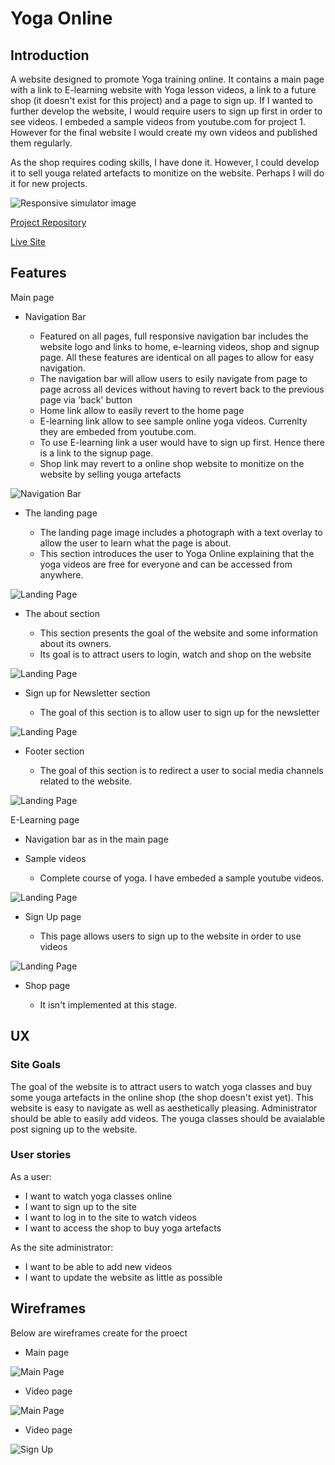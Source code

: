 # Yoga Online 

## Introduction

A website designed to promote Yoga training online. It contains a main page with a link to E-learning website with Yoga lesson videos, a link to a future shop 
(it doesn't exist for this project) and a page to sign up. If I wanted to further develop the website, I would require users to sign up first in order to see
videos. I embeded a sample videos from youtube.com for project 1. However for the final website I would create my own videos and published them regularly.

As the shop requires coding skills, I have done it. However, I could develop it to sell youga related artefacts to monitize on the website. Perhaps I will do it
for new projects.

![Responsive simulator image]()

[Project Repository](https://github.com/ssmerd/online-yoga)

[Live Site]()


## Features

Main page

* Navigation Bar

    * Featured on all pages, full responsive navigation bar includes the website logo and links to home, e-learning videos, shop and signup page. 
    All these features are identical on all pages to allow for easy navigation.
    * The navigation bar will allow users to esily navigate from page to page across all devices without having to revert back to the previous page via 'back' button
    * Home link allow to easily revert to the home page
    * E-learning link allow to see sample online yoga videos. Currenlty they are embeded from youtube.com.
    * To use E-learning link a user would have to sign up first. Hence there is a link to the signup page.
    * Shop link may revert to a online shop website to monitize on the website by selling youga artefacts



![Navigation Bar](assets/images/readme/Screenshot%202023-03-14%20at%2015.21.05.png)

* The landing page

    * The landing page image includes a photograph with a text overlay to allow the user to learn what the page is about.
    * This section introduces the user to Yoga Online explaining that the yoga videos are free for everyone and can be accessed from anywhere.


![Landing Page](assets/images/readme/Screenshot%202023-03-14%20at%2015.30.05.png)


* The about section

    * This section presents the goal of the website and some information about its owners.
    * Its goal is to attract users to login, watch and shop on the website



![Landing Page](assets/images/readme/Screenshot%202023-03-14%20at%2015.46.53.png)


* Sign up for Newsletter section

    * The goal of this section is to allow user to sign up for the newsletter

![Landing Page](assets/images/readme/Screenshot%202023-03-14%20at%2015.55.18.png)

* Footer section

    * The goal of this section is to redirect a user to social media channels related to the website.

![Landing Page](assets/images/readme/Screenshot%202023-03-14%20at%2015.58.42.png)


E-Learning page

* Navigation bar as in the main page

* Sample videos

    * Complete course of yoga. I have embeded a sample youtube videos.

![Landing Page](assets/images/readme/Screenshot%202023-03-14%20at%2016.03.26.png)

* Sign Up page

    * This page allows users to sign up to the website in order to use videos

![Landing Page](assets/images/readme/Screenshot%202023-03-14%20at%2016.22.02.png)

* Shop page

    * It isn't implemented at this stage.


## UX

### Site Goals

The goal of the website is to attract users to watch yoga classes and buy some youga artefacts in the online shop (the shop doesn't exist yet).
This website is easy to navigate as well as aesthetically pleasing. Administrator should be able to easily add videos. The youga classes should be 
avaialable post signing up to the website.

### User stories

As a user:

* I want to watch yoga classes online
* I want to sign up to the site
* I want to log in to the site to watch videos
* I want to access the shop to buy yoga artefacts

As the site administrator:

* I want to be able to add new videos
* I want to update the website as little as possible




## Wireframes


Below are wireframes create for the proect

* Main page

![Main Page](assets/images/readme/Screenshot%202023-03-14%20at%2017.13.02.png)

* Video page

![Main Page](assets/images/readme/Screenshot%202023-03-14%20at%2017.39.01.png)

* Video page

![Sign Up](assets/images/readme/Screenshot%202023-03-14%20at%2017.56.58.png)